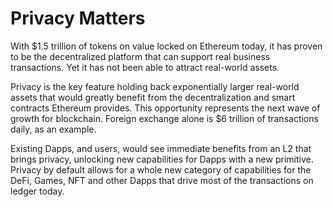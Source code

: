 # Privacy Matters 

With $1.5 trillion of tokens on value locked on Ethereum today, it has proven to be the decentralized platform that can support real business transactions. Yet it has not been able to attract real-world assets.  

Privacy is the key feature holding back exponentially larger real-world assets that would greatly benefit from the decentralization and smart contracts Ethereum provides. This opportunity represents the next wave of growth for blockchain. Foreign exchange alone is $6 trillion of transactions daily, as an example. 

Existing Dapps, and users, would see immediate benefits from an L2 that brings privacy, unlocking new capabilities for Dapps with a new primitive. Privacy by default allows for a whole new category of capabilities for the DeFi, Games, NFT and other Dapps that drive most of the transactions on ledger today. 